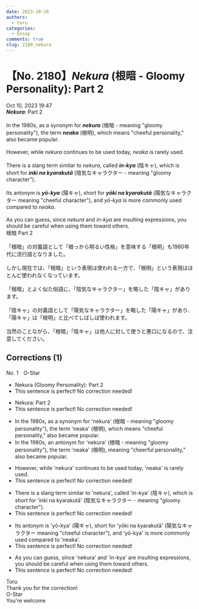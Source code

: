 ```yaml
---
date: 2023-10-10
authors:
  - toru
categories:
  - Essay
comments: true
slug: 2180_nekura
---
```


# 【No. 2180】<strong><em>Nekura</strong></em> (根暗 - Gloomy Personality): Part 2
<div class="date">Oct 10, 2023 19:47</div>
<div id="post"><div id="body_show_ori">
<strong><em>Nekura</strong></em>: Part 2<br/><br/>In the 1980s, as a synonym for <strong><em>nekura</em></strong> (根暗 - meaning "gloomy personality"), the term <strong><em>neaka</em></strong> (根明), which means "cheeful personality," also became popular.<br/><br/>However, while <em>nekura</em> continues to be used today, <em>neaka</em> is rarely used.<br/><br/>There is a slang term similar to <em>nekura</em>, called <strong><em>in-kya</em></strong> (陰キャ), which is short for <strong><em>inki na kyarakutā</em></strong> (陰気なキャラクター - meaning "gloomy character").<br/><br/>Its antonym is <strong><em>yō-kya</em></strong> (陽キャ), short for <strong><em>yōki na kyarakutā</em></strong> (陽気なキャラクター meaning "cheeful character"), and <em>yō-kya</em> is more commonly used compared to <em>neaka</em>.<br/><br/>As you can guess, since <em>nekura</em> and <em>in-kya</em> are insulting expressions, you should be careful when using them toward others.
</div></div>

<!-- more -->

<div id="post_ja"><div id="body_show_mo">
根暗 Part 2<br/><br/>「根暗」の対義語として「根っから明るい性格」を意味する「根明」も1980年代に流行語となりました。<br/><br/>しかし現在では、「根暗」という表現は使われる一方で、「根明」という表現はほとんど使われなくなっています。<br/><br/>「根暗」とよく似た俗語に、「陰気なキャラクター」を略した「陰キャ」があります。<br/><br/>「陰キャ」の対義語として「陽気なキャラクター」を略した「陽キャ」があり、「陽キャ」は「根明」と比べてしばしば使われます。<br/><br/>当然のことながら、「根暗」「陰キャ」は他人に対して使うと悪口になるので、注意してください。
</div></div>

## Corrections (1)
<div id="block"><div class="first_name"> No. 1　<span class="just_name">O-Star</span></div><div id="block2">
<ul class="correction_field">
<li class="incorrect">Nekura (Gloomy Personality): Part 2</li>
<li class="corrected perfect">This sentence is perfect! No correction needed!</li>
</ul>
<ul class="correction_field">
<li class="incorrect">Nekura: Part 2</li>
<li class="corrected perfect">This sentence is perfect! No correction needed!</li>
</ul>
<ul class="correction_field">
<li class="incorrect">In the 1980s, as a synonym for 'nekura' (根暗 - meaning "gloomy personality"), the term 'neaka' (根明), which means "cheeful personality," also became popular.</li>
<li class="corrected correct">
In the 1980s, <span class="f_bold">an antonym</span> for 'nekura' (根暗 - meaning "gloomy personality"), <span class="sline"><span class="f_red">the term</span></span> 'neaka' (根明), <span class="f_bold">meaning</span> "<span class="f_bold">cheerful </span>personality," also became popular.
</li>
</ul>
<ul class="correction_field">
<li class="incorrect">However, while 'nekura' continues to be used today, 'neaka' is rarely used.</li>
<li class="corrected perfect">This sentence is perfect! No correction needed!</li>
</ul>
<ul class="correction_field">
<li class="incorrect">There is a slang term similar to 'nekura', called 'in-kya' (陰キャ), which is short for 'inki na kyarakutā' (陰気なキャラクター - meaning "gloomy character").</li>
<li class="corrected perfect">This sentence is perfect! No correction needed!</li>
</ul>
<ul class="correction_field">
<li class="incorrect">Its antonym is 'yō-kya' (陽キャ), short for 'yōki na kyarakutā' (陽気なキャラクター meaning "cheeful character"), and 'yō-kya' is more commonly used compared to 'neaka'.</li>
<li class="corrected perfect">This sentence is perfect! No correction needed!</li>
</ul>
<ul class="correction_field">
<li class="incorrect">As you can guess, since 'nekura' and 'in-kya' are insulting expressions, you should be careful when using them toward others.</li>
<li class="corrected perfect">This sentence is perfect! No correction needed!</li>
</ul>
</div><div class="name"><span class="just_name">Toru</span><br>
Thank you for the correction!
</div>
<div class="name"><span class="just_name">O-Star</span><br>
You're welcome
</div>
</div>
